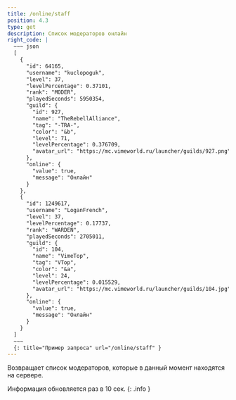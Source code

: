 ```yaml
---
title: /online/staff
position: 4.3
type: get
description: Список модераторов онлайн
right_code: |
  ~~~ json
  [
    {
      "id": 64165,
      "username": "kuclopoguk",
      "level": 37,
      "levelPercentage": 0.37101,
      "rank": "MODER",
      "playedSeconds": 5950354,
      "guild": {
        "id": 927,
        "name": "TheRebellAlliance",
        "tag": "-TRA-",
        "color": "&b",
        "level": 71,
        "levelPercentage": 0.376709,
        "avatar_url": "https://mc.vimeworld.ru/launcher/guilds/927.png"
      },
      "online": {
        "value": true,
        "message": "Онлайн"
      }
    },
    {
      "id": 1249617,
      "username": "LoganFrench",
      "level": 37,
      "levelPercentage": 0.17737,
      "rank": "WARDEN",
      "playedSeconds": 2705011,
      "guild": {
        "id": 104,
        "name": "VimeTop",
        "tag": "VTop",
        "color": "&a",
        "level": 24,
        "levelPercentage": 0.015529,
        "avatar_url": "https://mc.vimeworld.ru/launcher/guilds/104.jpg"
      },
      "online": {
        "value": true,
        "message": "Онлайн"
      }
    }
  ]
  ~~~
  {: title="Пример запроса" url="/online/staff" }
---
```


Возвращает список модераторов, которые в данный момент находятся на сервере.

Информация обновляется раз в 10 сек.
{: .info }

